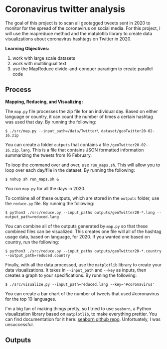 # Coronavirus twitter analysis

The goal of this project is to scan all geotagged tweets sent in 2020 to monitor for the spread of the coronavirus on social media. For this project, I will use the mapreduce method and the matplotlib library to create data visualizations about coronavirus hashtags on Twitter in 2020.

**Learning Objectives:**

1. work with large scale datasets
1. work with multilingual text
1. use the MapReduce divide-and-conquer paradigm to create parallel code

## Process

**Mapping, Reducing, and Visualizing:**

The `map.py` file processes the zip file for an individual day. Based on either language or country, it can count the number of times a certain hashtag was used that day. By running the following: 
```
$ ./src/map.py --input_path=/data/Twitter\ dataset/geoTwitter20-02-16.zip
```
You can create a folder `outputs` that contains a file `/geoTwitter20-02-16.zip.lang`.
This is a file that contains JSON formatted information summarizing the tweets from 16 February.

To loop the command over and over, use `run_maps.sh`. This will allow you to loop over each day/file in the dataset. By running the following: 
```
$ nohup sh run_maps.sh &
```
You run `map.py` for all the days in 2020.

To combine all of these outputs, which are stored in the `outputs` folder, use the `reduce.py` file. 
By running the following:
```
$ python3 ./src/reduce.py --input_paths outputs/geoTwitter20-*.lang --output_path=reduced.lang
```
You can combine all of the outputs generated by `map.py` so that these combined files can be visualized. 
This creates one file will all of the hashtag usage data, based on language, for 2020. 
If you wanted one based on country, run the following:
```
$ python3 ./src/reduce.py --input_paths outputs/geoTwitter20-*.country --output_path=reduced.country
```

Finally, with all the data processed, use the `matplotlib` library to create your data visualizations. It takes in `--input_path` and `--key` as inputs, then creates a graph to your specifications. 
By running the following:
```
$ ./src/visualize.py --input_path=reduced.lang --key='#coronavirus'
```
You can create a bar chart of the number of tweets that used #coronavirus for the top 10 languages.

I'm a big fan of making things pretty, so I tried to use `seaborn`, a Python visualization library based on `matplotlib`, to make everything prettier. You can find documentation for it here: [seaborn github repo](https://github.com/mwaskom/seaborn).
Unfortuately, I was unsuccessful.

## Outputs


